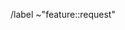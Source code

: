 <!-- Put a brief summary of the feature in the title, don't start it with "[Feature request]". -->

<!-- Describe as precisely as possible the feature you want to be added: how should it work? What does it do? -->


<!-- Don't remove the following line -->
/label ~"feature::request"
